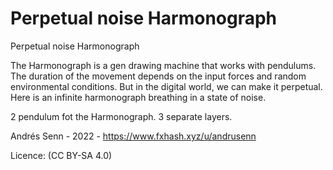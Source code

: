 # Perpetual noise Harmonograph

Perpetual noise Harmonograph

The Harmonograph is a gen drawing machine that works with pendulums.
The duration of the movement depends on the input forces and random environmental conditions.
But in the digital world, we can make it perpetual.
Here is an infinite harmonograph breathing in a state of noise.

2 pendulum fot the Harmonograph.
3 separate layers.

Andrés Senn - 2022 - https://www.fxhash.xyz/u/andrusenn

Licence: (CC BY-SA 4.0)